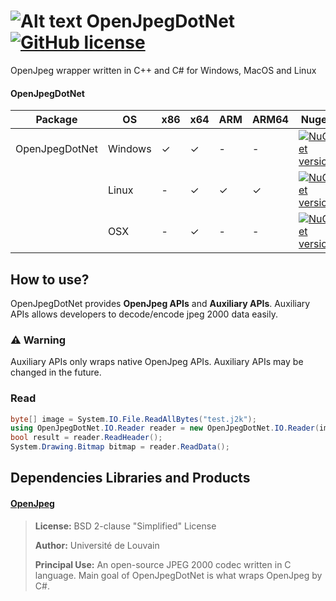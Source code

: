 # ![Alt text](nuget/jpeg48.png "OpenJpegDotNet") OpenJpegDotNet [![GitHub license](https://img.shields.io/github/license/mashape/apistatus.svg)]()

OpenJpeg wrapper written in C++ and C# for Windows, MacOS and Linux

#### OpenJpegDotNet

|Package|OS|x86|x64|ARM|ARM64|Nuget|
|---|---|---|---|---|---|---|
|OpenJpegDotNet|Windows|✓|✓|-|-|[![NuGet version](https://img.shields.io/nuget/v/OpenJpegDotNet.svg)](https://www.nuget.org/packages/OpenJpegDotNet)|
||Linux|-|✓|✓|✓|[![NuGet version](https://img.shields.io/nuget/v/OpenJpegDotNet.svg)](https://www.nuget.org/packages/OpenJpegDotNet)|
||OSX|-|✓|-|-|[![NuGet version](https://img.shields.io/nuget/v/OpenJpegDotNet.svg)](https://www.nuget.org/packages/OpenJpegDotNet)|
 
## How to use?

OpenJpegDotNet provides **OpenJpeg APIs** and **Auxiliary APIs**. Auxiliary APIs allows developers to decode/encode jpeg 2000 data easily.

### :warning: Warning

Auxiliary APIs only wraps native OpenJpeg APIs. 
Auxiliary APIs may be changed in the future.

### Read

````csharp
byte[] image = System.IO.File.ReadAllBytes("test.j2k");
using OpenJpegDotNet.IO.Reader reader = new OpenJpegDotNet.IO.Reader(image);
bool result = reader.ReadHeader();
System.Drawing.Bitmap bitmap = reader.ReadData();
````

## Dependencies Libraries and Products

#### [OpenJpeg](https://github.com/uclouvain/openjpeg)

> **License:** BSD 2-clause "Simplified" License
>
> **Author:** Université de Louvain
> 
> **Principal Use:** An open-source JPEG 2000 codec written in C language. Main goal of OpenJpegDotNet is what wraps OpenJpeg by C#.